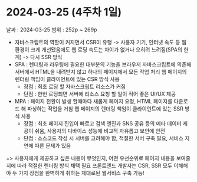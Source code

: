 # 2024-03-25 (4주차 1일)

날짜 : 2024-03-25
범위 : 252p ~ 269p


- 자바스크립트의 역할이 커지면서 CSR이 유행 -> 사용자 기기, 인터넷 속도 등 웹 환경이 크게 개선됐음에도 웹 로딩 속도는 차이가 없거나 오히려 느려짐(SPA의 한계) -> 다시 SSR 방식 
- SPA : 렌더링과 라우팅에 필요한 대부분의 기능을 브라우저 자바스크립트에 의존해 서버에서 HTML을 내려받지 않고 하나의 페이지에서 모든 작업 처리
        웹 페이지의 렌더링 책임이 클라이언트에 있는 CSR 방식 사용
    - 장점 : 최초 로딩 할 자바스크립트 리소스가 커짐
    - 단점 : 한번 로딩되면 서버에 리소스 요청 할 일이 적어 좋은 UI/UX 제공
- MPA : 페이지 전환이 발생 할때마다 새롭게 페이지 요청, HTML 페이지를 다운로드 해 파싱하는 작업을 거침
        웹 페이지의 렌더링 책임이 클라이언트에 있는 SSR 방식 사용
    - 장점 : 최초 페이지 진입이 빠르고 검색 엔진과 SNS 공유 등의 메타 데이터 제공이 쉬움, 사용자의 디바이스 성능에 비교적 자유롭고 보안에 안전
    - 단점 : 소스코드 작성 시 서버를 고려해야 함, 적절한 서버 구축 필요, 서비스 지연에 따른 문제가 있음

=> 사용자에게 제공하고 싶은 내용이 무엇인지, 어떤 우선순위로 페이지 내용을 보여줄지에 따라 적절한 렌더링 방식 채택 필요
    프론트엔드 개발자는 CSR, SSR 모두 이해해야 두 가지 장점을 완벽하게 취하는 제대로된 웹서비스 구축 가능!